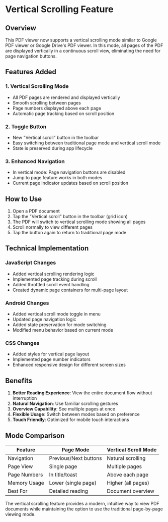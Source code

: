 # Vertical Scrolling Feature

## Overview
This PDF viewer now supports a vertical scrolling mode similar to Google PDF viewer or Google Drive's PDF viewer. In this mode, all pages of the PDF are displayed vertically in a continuous scroll view, eliminating the need for page navigation buttons.

## Features Added

### 1. Vertical Scrolling Mode
- All PDF pages are rendered and displayed vertically
- Smooth scrolling between pages
- Page numbers displayed above each page
- Automatic page tracking based on scroll position

### 2. Toggle Button
- New "Vertical scroll" button in the toolbar
- Easy switching between traditional page mode and vertical scroll mode
- State is preserved during app lifecycle

### 3. Enhanced Navigation
- In vertical mode: Page navigation buttons are disabled
- Jump to page feature works in both modes
- Current page indicator updates based on scroll position

## How to Use

1. Open a PDF document
2. Tap the "Vertical scroll" button in the toolbar (grid icon)
3. The PDF will switch to vertical scrolling mode showing all pages
4. Scroll normally to view different pages
5. Tap the button again to return to traditional page mode

## Technical Implementation

### JavaScript Changes
- Added vertical scrolling rendering logic
- Implemented page tracking during scroll
- Added throttled scroll event handling
- Created dynamic page containers for multi-page layout

### Android Changes
- Added vertical scroll mode toggle in menu
- Updated page navigation logic
- Added state preservation for mode switching
- Modified menu behavior based on current mode

### CSS Changes
- Added styles for vertical page layout
- Implemented page number indicators
- Enhanced responsive design for different screen sizes

## Benefits

1. **Better Reading Experience**: View the entire document flow without interruption
2. **Natural Navigation**: Use familiar scrolling gestures
3. **Overview Capability**: See multiple pages at once
4. **Flexible Usage**: Switch between modes based on preference
5. **Touch Friendly**: Optimized for mobile touch interactions

## Mode Comparison

| Feature | Page Mode | Vertical Scroll Mode |
|---------|-----------|---------------------|
| Navigation | Previous/Next buttons | Natural scrolling |
| Page View | Single page | Multiple pages |
| Page Numbers | In title/toast | Above each page |
| Memory Usage | Lower (single page) | Higher (all pages) |
| Best For | Detailed reading | Document overview |

The vertical scrolling feature provides a modern, intuitive way to view PDF documents while maintaining the option to use the traditional page-by-page viewing mode.
